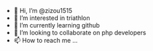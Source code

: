 - 👋 Hi, I’m @zizou1515
- 👀 I’m interested in triathlon
- 🌱 I’m currently learning github
- 💞️ I’m looking to collaborate on php developers
- 📫 How to reach me ...

<!---
zizou1515/zizou1515 is a ✨ special ✨ repository because its `README.md` (this file) appears on your GitHub profile.
You can click the Preview link to take a look at your changes.
--->
